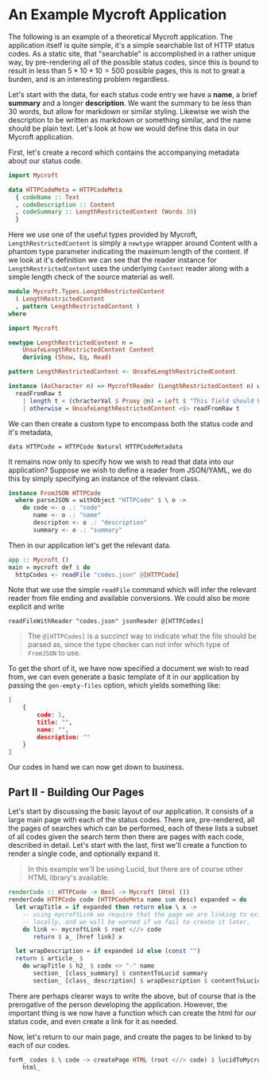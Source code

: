 # An Example Mycroft Application



The following is an example of a theoretical Mycroft application. The application itself is quite simple, it's a simple searchable list of HTTP status codes. As a static site, that "searchable" is accomplished in a rather unique way, by pre-rendering all of the possible status codes, since this is bound to result in less than $5 * 10 * 10 = 500$ possible pages, this is not to great a burden, and is an interesting problem regardless.

Let's start with the data, for each status code entry we have a **name**, a brief **summary** and a longer **description**. We want the summary to be less than 30 words, but allow for markdown or similar styling. Likewise we wish the description to be written as markdown or something similar, and the name should be plain text. Let's look at how we would define this data in our Mycroft application.

First, let's create a record which contains the accompanying metadata about our status code.



```haskell
import Mycroft

data HTTPCodeMeta = HTTPCodeMeta
  { codeName :: Text
  , codeDescription :: Content
  , codeSummary :: LengthRestrictedContent (Words 30)
  }
```



Here we use one of the useful types provided by Mycroft, `LengthRestrictedContent` is simply a `newtype` wrapper around Content with a phantom type parameter indicating the maximum length of the content. If we look at it's definition we can see that the reader instance for `LengthRestrictedContent` uses the underlying `Content` reader along with a simple length check of the source material as well.

```haskell
module Mycroft.Types.LengthRestrictedContent
  ( LengthRestrictedContent
  , pattern LengthRestrictedContent )
where

import Mycroft

newtype LengthRestrictedContent n =
	UnsafeLengthRestrictedContent Content
	deriving (Show, Eq, Read)

pattern LengthRestrictedContent <- UnsafeLengthRestrictedContent

instance (AsCharacter n) => MycroftReader (LengthRestrictedContent n) where
  readFromRaw t
    | length t < (chracterVal $ Proxy @n) = Left $ "This field should be no longer than " <> show (lengtVal $ Proxy @n)
    | otherwise = UnsafeLengthRestrictedContent <$> readFromRaw t
```



We can then create a custom type to encompass both the status code and it's metadata,



```haske
data HTTPCode = HTTPCode Natural HTTPCodeMetadata
```



It remains now only to specify how we wish to read that data into our application? Suppose we wish to define a reader from JSON/YAML, we do this by simply specifying an instance of the relevant class.



```haskell
instance FromJSON HTTPCode
  where parseJSON = withObject "HTTPCode" $ \ o ->
    do code <- o .: "code"
       name <- o .: "name"
       descripton <- o .: "description"
       summary <- o .: "summary"
```

Then in our application let's get the relevant data.

```haskell
app :: Mycroft ()
main = mycroft def $ do
  httpCodes <- readFile "codes.json" @[HTTPCode]
```

Note that we use the simple `readFile` command which will infer the relevant reader from file ending and available conversions. We could also be more explicit and write

```
readFileWithReader "codes.json" jsonReader @[HTTPCodes]
```

> The `@[HTTPCodes]` is a succinct way to indicate what the file should be parsed as, since the type checker can not infer which type of `FromJSON` to use.

To get the short of it, we have now specified a document we wish to read from, we can even generate a basic template of it in our application by passing the `gen-empty-files` option, which yields something like:

```json
[
    {
        code: 1,
        title: "",
        name: "",
        description: ""
    }
]
```

Our codes in hand we can now get down to business.



## Part II - Building Our Pages



Let's start by discussing the basic layout of our application. It consists of a large main page with each of the status codes. There are, pre-rendered, all the pages of searches which can be performed, each of these lists a subset of all codes given the search term then there are pages with each code, described in detail. Let's start with the last, first we'll create a function to render a single code, and optionally expand it.

> In this example we'll be using Lucid, but there are of course other HTML library's available.

```haskell
renderCode :: HTTPCode -> Bool -> Mycroft (Html ())
renderCode HTTPCode code (HTTPCodeMeta name sum desc) expanded = do
  let wrapTitle = if expanded then return else \ x ->
    -- using mycroftLink we require that the page we are linking to exists
    -- locally, and we will be warned if we fail to create it later.
    do link <- mycroftLink $ root <//> code
       return $ a_ [href link] x

  let wrapDescription = if expanded id else (const "")
  return $ article_ $
    do wrapTitle $ h2_ $ code <> "-" name
       section_ [class_summary] $ contentToLucid summary
       section_ [class_ description] $ wrapDescription $ contentToLucid description
```

There are perhaps clearer ways to write the above, but of course that is the prerogative of the person developing the application. However, the important thing is we now have a function which can create the html for our status code, and even create a link for it as needed.

Now, let's return to our main page, and create the pages to be linked to by each of our codes.

```haskell
forM_ codes $ \ code -> createPage HTML (root <//> code) $ lucidToMycroft $
    html_
```
